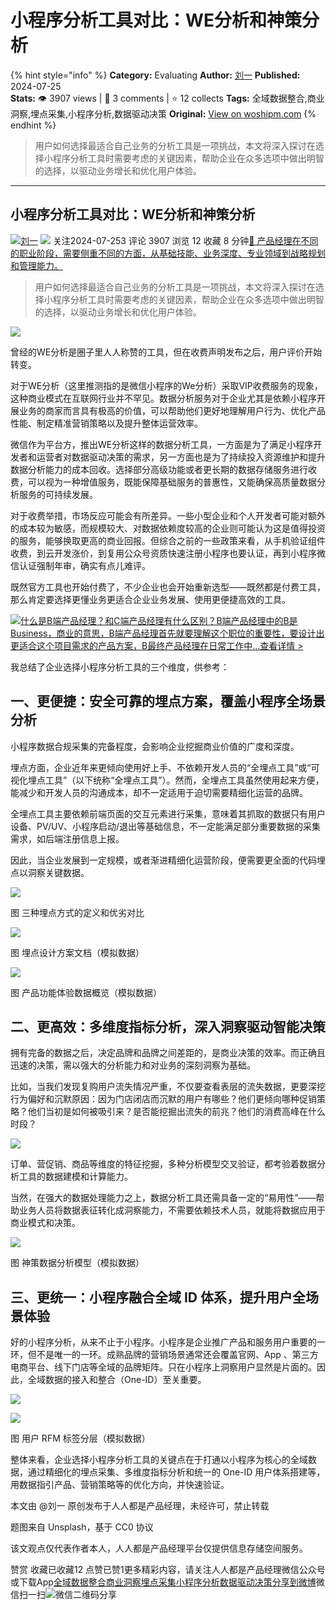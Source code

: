 # 小程序分析工具对比：WE分析和神策分析
{% hint style="info" %}
**Category:** Evaluating
**Author:** [刘一](https://www.woshipm.com/u/739704)
**Published:** 2024-07-25  
**Stats:** 👁️ 3907 views | 💬 3 comments | ⭐ 12 collects
**Tags:** 全域数据整合,商业洞察,埋点采集,小程序分析,数据驱动决策
**Original:** [View on woshipm.com](https://www.woshipm.com/evaluating/6023408.html)
{% endhint %}
> 用户如何选择最适合自己业务的分析工具是一项挑战，本文将深入探讨在选择小程序分析工具时需要考虑的关键因素，帮助企业在众多选项中做出明智的选择，以驱动业务增长和优化用户体验。

---

## 小程序分析工具对比：WE分析和神策分析

[![](https://static.woshipm.com/view/woshipm_api_def_20230203132939_9598.jpeg?imageView2/1/w/72/h/72/q/100)](https://www.woshipm.com/u/739704)[刘一](https://www.woshipm.com/u/739704) ![](https://static.woshipm.com/tag/1101_1@2x.png) 关注2024-07-253 评论 3907 浏览 12 收藏 8 分钟[🔗 产品经理在不同的职业阶段，需要侧重不同的方面，从基础技能、业务深度、专业领域到战略规划和管理能力。](https://ke.qidianla.com/courses/90pm)

> 用户如何选择最适合自己业务的分析工具是一项挑战，本文将深入探讨在选择小程序分析工具时需要考虑的关键因素，帮助企业在众多选项中做出明智的选择，以驱动业务增长和优化用户体验。

![](https://image.woshipm.com/2023/04/14/a1a5d5de-da9e-11ed-9b82-00163e0b5ff3.png)

曾经的WE分析是圈子里人人称赞的工具，但在收费声明发布之后，用户评价开始转变。

对于WE分析（这里推测指的是微信小程序的We分析）采取VIP收费服务的现象，这种商业模式在互联网行业并不罕见。数据分析服务对于企业尤其是依赖小程序开展业务的商家而言具有极高的价值，可以帮助他们更好地理解用户行为、优化产品性能、制定精准营销策略以及提升整体运营效率。

微信作为平台方，推出WE分析这样的数据分析工具，一方面是为了满足小程序开发者和运营者对数据驱动决策的需求，另一方面也是为了持续投入资源维护和提升数据分析能力的成本回收。选择部分高级功能或者更长期的数据存储服务进行收费，可以视为一种增值服务，既能保障基础服务的普惠性，又能确保高质量数据分析服务的可持续发展。

对于收费举措，市场反应可能会有所差异。一些小型企业和个人开发者可能对额外的成本较为敏感，而规模较大、对数据依赖度较高的企业则可能认为这是值得投资的服务，能够换取更高的商业回报。但综合之前的一些政策来看，从手机验证组件收费，到云开发涨价，到复用公众号资质快速注册小程序也要认证，再到小程序微信认证强制年审，确实有点儿难评。

既然官方工具也开始付费了，不少企业也会开始重新选型——既然都是付费工具，那么肯定要选择更懂业务更适合企业业务发展、使用更便捷高效的工具。

[![](https://image.woshipm.com/2023/07/27/6f50fd24-2c7f-11ee-875d-00163e0b5ff3.png)什么是B端产品经理？和C端产品经理有什么区别？B端产品经理中的B是Business，商业的意思，B端产品经理首先就要理解这个职位的重要性，要设计出更适合这个项目需求的产品方案，B最终产品经理在日常工作中...查看详情 >](https://ke.qidianla.com/courses/bcpm)

我总结了企业选择小程序分析工具的三个维度，供参考：

## 一、更便捷：安全可靠的埋点方案，覆盖小程序全场景分析

小程序数据合规采集的完备程度，会影响企业挖掘商业价值的广度和深度。

埋点方面，企业近年来更倾向使用好上手、不依赖开发人员的“全埋点工具”或“可视化埋点工具”（以下统称“全埋点工具”）。然而，全埋点工具虽然使用起来方便，能减少和开发人员的沟通成本，却不一定适用于迫切需要精细化运营的品牌。

全埋点工具主要依赖前端页面的交互元素进行采集，意味着其抓取的数据只有用户设备、PV/UV、小程序启动/退出等基础信息，不一定能满足部分重要数据的采集需求，如后端注册信息上报。

因此，当企业发展到一定规模，或者渐进精细化运营阶段，便需要更全面的代码埋点以洞察关键数据。

![](https://image.woshipm.com/2024/07/24/967aa836-498f-11ef-a653-00163e0b5ff3.png)

图 三种埋点方式的定义和优劣对比

![](https://image.woshipm.com/2024/07/24/9d28c1ae-498f-11ef-84b5-00163e0b5ff3.png)

图 埋点设计方案文档（模拟数据）

![](https://image.woshipm.com/2024/07/24/a463c130-498f-11ef-b783-00163e0b5ff3.png)

图 产品功能体验数据概览（模拟数据）

## 二、更高效：多维度指标分析，深入洞察驱动智能决策

拥有完备的数据之后，决定品牌和品牌之间差距的，是商业决策的效率。而正确且迅速的决策，需以强大的分析能力和对业务的深刻洞察为基础。

比如，当我们发现复购用户流失情况严重，不仅要查看表层的流失数据，更要深挖行为偏好和沉默原因：因为门店闭店而沉默的用户有哪些？他们更倾向哪种促销策略？他们当初是如何被吸引来？是否能挖掘出流失的前兆？他们的消费高峰在什么时段？

![](https://image.woshipm.com/2024/07/24/a9c3bef0-498f-11ef-84b5-00163e0b5ff3.png)

订单、营促销、商品等维度的特征挖掘，多种分析模型交叉验证，都考验着数据分析工具的数据建模和计算能力。

当然，在强大的数据处理能力之上，数据分析工具还需具备一定的“易用性”——帮助业务人员将数据表征转化成洞察能力，不需要依赖技术人员，就能将数据应用于商业模式和决策。

![](https://image.woshipm.com/2024/07/24/b015dcca-498f-11ef-9703-00163e0b5ff3.png)

图 神策数据分析模型（模拟数据）

## 三、更统一：小程序融合全域 ID 体系，提升用户全场景体验

好的小程序分析，从来不止于小程序。小程序是企业推广产品和服务用户重要的一环，但不是唯一的一环。成熟品牌的营销场景通常还会覆盖官网、App 、第三方电商平台、线下门店等全域的品牌矩阵。只在小程序上洞察用户显然是片面的。因此，全域数据的接入和整合（One-ID）至关重要。

![](https://image.woshipm.com/2024/07/24/b55440fa-498f-11ef-9703-00163e0b5ff3.png)

![](https://image.woshipm.com/2024/07/24/bb42e976-498f-11ef-9703-00163e0b5ff3.png)

图 用户 RFM 标签分层（模拟数据）

整体来看，企业选择小程序分析工具的关键点在于打通以小程序为核心的全域数据，通过精细化的埋点采集、多维度指标分析和统一的 One-ID 用户体系搭建等，用数据指引产品、营销策略等的优化方向，并快速验证。

本文由 @刘一 原创发布于人人都是产品经理，未经许可，禁止转载

题图来自 Unsplash，基于 CC0 协议

该文观点仅代表作者本人，人人都是产品经理平台仅提供信息存储空间服务。

赞赏 收藏已收藏12 点赞已赞1更多精彩内容，请关注人人都是产品经理微信公众号或下载App[全域数据整合](https://www.woshipm.com/tag/%e5%85%a8%e5%9f%9f%e6%95%b0%e6%8d%ae%e6%95%b4%e5%90%88)[商业洞察](https://www.woshipm.com/tag/%e5%95%86%e4%b8%9a%e6%b4%9e%e5%af%9f)[埋点采集](https://www.woshipm.com/tag/%e5%9f%8b%e7%82%b9%e9%87%87%e9%9b%86)[小程序分析](https://www.woshipm.com/tag/%e5%b0%8f%e7%a8%8b%e5%ba%8f%e5%88%86%e6%9e%90)[数据驱动决策](https://www.woshipm.com/tag/%e6%95%b0%e6%8d%ae%e9%a9%b1%e5%8a%a8%e5%86%b3%e7%ad%96)[分享到微博](https://service.weibo.com/share/share.php?appkey=2775287854&title=小程序分析工具对比：WE分析和神策分析&url=https://www.woshipm.com/evaluating/6023408.html&pic=https://image.woshipm.com/2023/04/14/a1a5d5de-da9e-11ed-9b82-00163e0b5ff3.png)微信扫一扫![微信二维码](https://api.pwmqr.com/qrcode/create/?url=https://www.woshipm.com/evaluating/6023408.html)分享